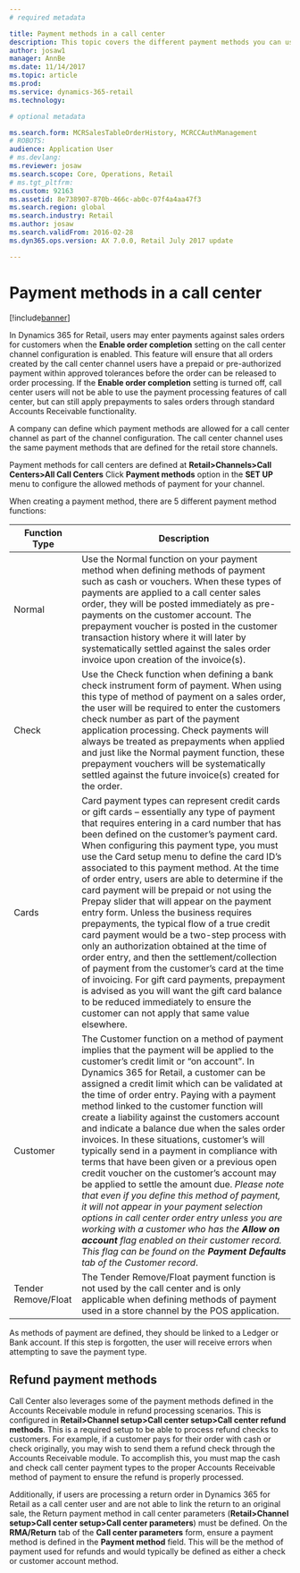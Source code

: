 ```yaml
---
# required metadata

title: Payment methods in a call center
description: This topic covers the different payment methods you can use in a call center in Dynamics 365 for Retail.
author: josaw1
manager: AnnBe
ms.date: 11/14/2017
ms.topic: article
ms.prod: 
ms.service: dynamics-365-retail
ms.technology: 

# optional metadata

ms.search.form: MCRSalesTableOrderHistory, MCRCCAuthManagement
# ROBOTS: 
audience: Application User
# ms.devlang: 
ms.reviewer: josaw
ms.search.scope: Core, Operations, Retail
# ms.tgt_pltfrm: 
ms.custom: 92163
ms.assetid: 8e738907-870b-466c-ab0c-07f4a4aa47f3
ms.search.region: global
ms.search.industry: Retail
ms.author: josaw
ms.search.validFrom: 2016-02-28
ms.dyn365.ops.version: AX 7.0.0, Retail July 2017 update

---
```


# Payment methods in a call center

[!include[banner](includes/banner.md)]

<!--I have deleted the entire document and re-written, it was referencing coupons and other weird things that were not even relevant, this document now actually covers payment method configuration for call center-->

In Dynamics 365 for Retail, users may enter payments against sales orders for customers when the **Enable order completion** setting on the call center channel configuration is enabled. This feature will ensure that all orders created by the call center channel users have a prepaid or pre-authorized payment within approved tolerances before the order can be released to order processing.  If the **Enable order completion** setting is turned off, call center users will not be able to use the payment processing features of call center, but can still apply prepayments to sales orders through standard Accounts Receivable functionality.

A company can define which payment methods are allowed for a call center channel as part of the channel configuration. The call center channel uses the same payment methods that are defined for the retail store channels.  

Payment methods for call centers are defined at **Retail>Channels>Call Centers>All Call Centers** Click **Payment methods** option in the **SET UP** menu to configure the allowed methods of payment for your channel.

When creating a payment method, there are 5 different payment method functions:

| Function Type       | Description                                                                                                                                                                                                                                                                                                                                                                                                                                                                                                                                                                                                                                                                                                                                                                                                                                                                                                                                                                                                       |
|---------------------|-------------------------------------------------------------------------------------------------------------------------------------------------------------------------------------------------------------------------------------------------------------------------------------------------------------------------------------------------------------------------------------------------------------------------------------------------------------------------------------------------------------------------------------------------------------------------------------------------------------------------------------------------------------------------------------------------------------------------------------------------------------------------------------------------------------------------------------------------------------------------------------------------------------------------------------------------------------------------------------------------------------------|
| Normal              | Use the Normal function on your payment method when defining methods of payment such as cash or vouchers.   When these types of payments are applied to a call center sales order, they will be posted immediately as pre-payments on the customer account.  The prepayment voucher is posted in the customer transaction history where it will later by systematically settled against the sales order invoice upon creation of the invoice(s).                                                                                                                                                                                                                                                                                                                                                                                                                                                                                                                                                                  |
| Check               | Use the Check function when defining a bank check instrument form of payment.  When using this type of method of payment on a sales order, the user will be required to enter the customers check number as part of the payment application processing.  Check payments will always be treated as prepayments when applied and just like the Normal payment function, these prepayment vouchers will be systematically settled against the future invoice(s) created for the order.                                                                                                                                                                                                                                                                                                                                                                                                                                                                                                                               |
| Cards               | Card payment types can represent credit cards or gift cards – essentially any type of payment that requires entering in a card number that has been defined on the customer’s payment card.  When configuring this payment type, you must use the Card setup menu to define the card ID’s associated to this payment method.  At the time of order entry, users are able to determine if the card payment will be prepaid or not using the Prepay slider that will appear on the payment entry form.  Unless the business requires prepayments, the typical flow of a true credit card payment would be a two-step process with only an authorization obtained at the time of order entry, and then the settlement/collection of payment from the customer’s card at the time of invoicing.   For gift card payments, prepayment is advised as you will want the gift card balance to be reduced immediately to ensure the customer can not apply that same value elsewhere.                                      |
| Customer            | The Customer function on a method of payment implies that the payment will be applied to the customer’s credit limit or “on account”.  In Dynamics 365 for Retail, a customer can be assigned a credit limit which can be validated at the time of order entry.  Paying with a payment method linked to the customer function will create a liability against the customers account and indicate a balance due when the sales order invoices.   In these situations, customer’s will typically send in a payment in compliance with terms that have been given or a previous open credit voucher on the customer’s account may be applied to settle the amount due.   *Please note that even if you define this method of payment, it will not appear in your payment selection options in call center order entry unless you are working with a customer who has the **Allow on account** flag enabled on their customer record. This flag can be found on the **Payment Defaults** tab of the Customer record*. |
| Tender Remove/Float | The Tender Remove/Float payment function is not used by the call center and is only applicable when defining methods of payment used in a store channel by the POS application.                                                                                                                                                                                                                                                                                                                                                                                                                                                                                                                                                                                                                                                                                                                                                                                                                                   |
As methods of payment are defined, they should be linked to a Ledger or Bank account.  If this step is forgotten, the user will receive errors when attempting to save the payment type.

## Refund payment methods

Call Center also leverages some of the payment methods defined in the Accounts Receivable module in refund processing scenarios.  This is configured in **Retail>Channel setup>Call center setup>Call center refund methods**.  This is a required setup to be able to process refund checks to customers.  For example, if a customer pays for their order with cash or check originally, you may wish to send them a refund check through the Accounts Receivable module.  To accomplish this, you must map the cash and check call center payment types to the proper Accounts Receivable method of payment to ensure the refund is properly processed.

Additionally, if users are processing a return order in Dynamics 365 for Retail as a call center user and are not able to link the return to an original sale, the Return payment method in call center parameters (**Retail>Channel setup>Call center setup>Call center parameters**) must be defined.  On the **RMA/Return** tab of the **Call center parameters** form, ensure a payment method is defined in the **Payment method** field.   This will be the method of payment used for refunds and would typically be defined as either a check or customer account method.


